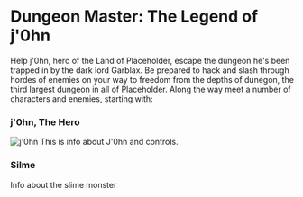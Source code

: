  # Dungeon Master: The Legend of j'0hn

Help j'0hn, hero of the Land of Placeholder, escape the dungeon he's been trapped in by
the dark lord Garblax. Be prepared to hack and slash through hordes of enemies on 
your way to freedom from the depths of dunegon, the third largest dungeon in all of 
Placeholder. Along the way meet a number of characters and enemies, starting with:

### j'0hn, The Hero
![j'0hn](/images/adventurer-idle-00.png=400x296)
This is info about J'0hn and controls.

### Silme
Info about the slime monster

